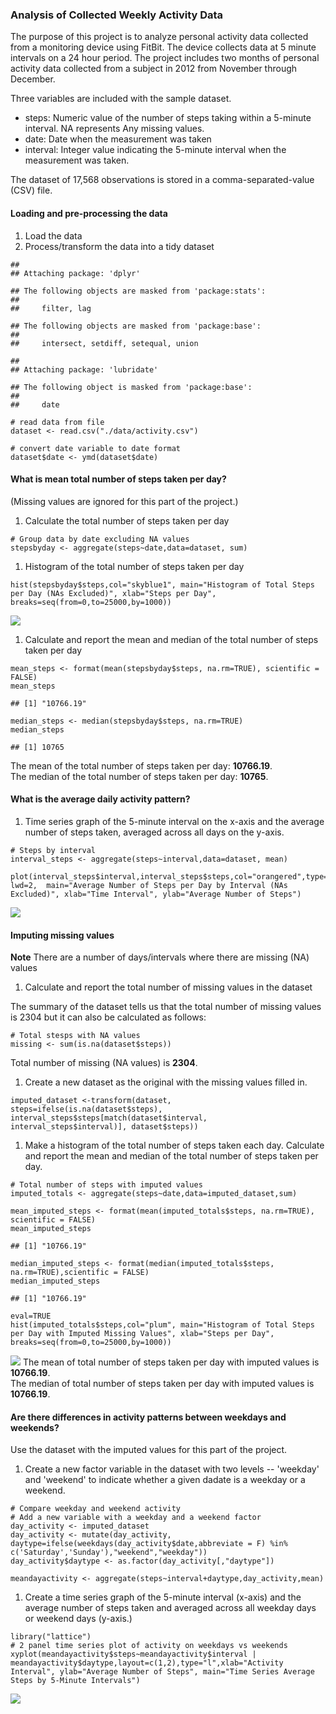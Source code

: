 ### Analysis of Collected Weekly Activity Data

The purpose of this project is to analyze personal activity data
collected from a monitoring device using FitBit. The device collects
data at 5 minute intervals on a 24 hour period. The project includes two
months of personal activity data collected from a subject in 2012 from
November through December.

Three variables are included with the sample dataset.

-   steps: Numeric value of the number of steps taking within a
    5-minute interval. NA represents Any missing values.
-   date: Date when the measurement was taken
-   interval: Integer value indicating the 5-minute interval when the
    measurement was taken.

The dataset of 17,568 observations is stored in a comma-separated-value
(CSV) file.

#### Loading and pre-processing the data

1.  Load the data
2.  Process/transform the data into a tidy dataset

<!-- -->

    ## 
    ## Attaching package: 'dplyr'

    ## The following objects are masked from 'package:stats':
    ## 
    ##     filter, lag

    ## The following objects are masked from 'package:base':
    ## 
    ##     intersect, setdiff, setequal, union

    ## 
    ## Attaching package: 'lubridate'

    ## The following object is masked from 'package:base':
    ## 
    ##     date

    # read data from file
    dataset <- read.csv("./data/activity.csv")

    # convert date variable to date format
    dataset$date <- ymd(dataset$date)

#### What is mean total number of steps taken per day?

(Missing values are ignored for this part of the project.)

1.  Calculate the total number of steps taken per day

<!-- -->

    # Group data by date excluding NA values
    stepsbyday <- aggregate(steps~date,data=dataset, sum)

1.  Histogram of the total number of steps taken per day

<!-- -->

    hist(stepsbyday$steps,col="skyblue1", main="Histogram of Total Steps per Day (NAs Excluded)", xlab="Steps per Day", breaks=seq(from=0,to=25000,by=1000))

![](PA1_template_files/figure-markdown_strict/unnamed-chunk-4-1.png)

1.  Calculate and report the mean and median of the total number of
    steps taken per day

<!-- -->

    mean_steps <- format(mean(stepsbyday$steps, na.rm=TRUE), scientific = FALSE)
    mean_steps

    ## [1] "10766.19"

    median_steps <- median(stepsbyday$steps, na.rm=TRUE)
    median_steps

    ## [1] 10765

The mean of the total number of steps taken per day: **10766.19**.  
The median of the total number of steps taken per day: **10765**.

#### What is the average daily activity pattern?

1.  Time series graph of the 5-minute interval on the x-axis and the
    average number of steps taken, averaged across all days on
    the y-axis.

<!-- -->

    # Steps by interval
    interval_steps <- aggregate(steps~interval,data=dataset, mean)

    plot(interval_steps$interval,interval_steps$steps,col="orangered",type="l", lwd=2,  main="Average Number of Steps per Day by Interval (NAs Excluded)", xlab="Time Interval", ylab="Average Number of Steps")

![](PA1_template_files/figure-markdown_strict/unnamed-chunk-6-1.png)

#### Imputing missing values

**Note** There are a number of days/intervals where there are missing
(NA) values

1.  Calculate and report the total number of missing values in the
    dataset

The summary of the dataset tells us that the total number of missing
values is 2304 but it can also be calculated as follows:

    # Total stesps with NA values
    missing <- sum(is.na(dataset$steps))

Total number of missing (NA values) is **2304**.

1.  Create a new dataset as the original with the missing values
    filled in.

<!-- -->

    imputed_dataset <-transform(dataset, steps=ifelse(is.na(dataset$steps), interval_steps$steps[match(dataset$interval, interval_steps$interval)], dataset$steps))

1.  Make a histogram of the total number of steps taken each day.
    Calculate and report the mean and median of the total number of
    steps taken per day.

<!-- -->

    # Total number of steps with imputed values
    imputed_totals <- aggregate(steps~date,data=imputed_dataset,sum)

    mean_imputed_steps <- format(mean(imputed_totals$steps, na.rm=TRUE), scientific = FALSE)
    mean_imputed_steps

    ## [1] "10766.19"

    median_imputed_steps <- format(median(imputed_totals$steps, na.rm=TRUE),scientific = FALSE)
    median_imputed_steps

    ## [1] "10766.19"

    eval=TRUE
    hist(imputed_totals$steps,col="plum", main="Histogram of Total Steps per Day with Imputed Missing Values", xlab="Steps per Day", breaks=seq(from=0,to=25000,by=1000))

![](PA1_template_files/figure-markdown_strict/unnamed-chunk-9-1.png) The
mean of total number of steps taken per day with imputed values is
**10766.19**.  
The median of total number of steps taken per day with imputed values is
**10766.19**.

#### Are there differences in activity patterns between weekdays and weekends?

Use the dataset with the imputed values for this part of the project.

1.  Create a new factor variable in the dataset with two levels --
    'weekday' and 'weekend' to indicate whether a given dadate is a
    weekday or a weekend.

<!-- -->

    # Compare weekday and weekend activity
    # Add a new variable with a weekday and a weekend factor
    day_activity <- imputed_dataset
    day_activity <- mutate(day_activity, daytype=ifelse(weekdays(day_activity$date,abbreviate = F) %in% c('Saturday','Sunday'),"weekend","weekday"))
    day_activity$daytype <- as.factor(day_activity[,"daytype"])

    meandayactivity <- aggregate(steps~interval+daytype,day_activity,mean)

1.  Create a time series graph of the 5-minute interval (x-axis) and the
    average number of steps taken and averaged across all weekday days
    or weekend days (y-axis.)

<!-- -->

    library("lattice")
    # 2 panel time series plot of activity on weekdays vs weekends
    xyplot(meandayactivity$steps~meandayactivity$interval | meandayactivity$daytype,layout=c(1,2),type="l",xlab="Activity Interval", ylab="Average Number of Steps", main="Time Series Average Steps by 5-Minute Intervals")

![](PA1_template_files/figure-markdown_strict/unnamed-chunk-11-1.png)
